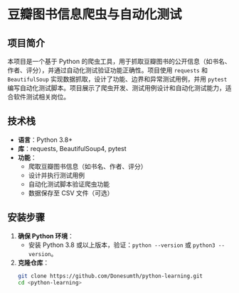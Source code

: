 # 豆瓣图书信息爬虫与自动化测试

## 项目简介
本项目是一个基于 Python 的爬虫工具，用于抓取豆瓣图书的公开信息（如书名、作者、评分），并通过自动化测试验证功能正确性。项目使用 `requests` 和 `BeautifulSoup` 实现数据抓取，设计了功能、边界和异常测试用例，并用 `pytest` 编写自动化测试脚本。项目展示了爬虫开发、测试用例设计和自动化测试能力，适合软件测试相关岗位。

## 技术栈
- **语言**：Python 3.8+
- **库**：requests, BeautifulSoup4, pytest
- **功能**：
  - 爬取豆瓣图书信息（如书名、作者、评分）
  - 设计并执行测试用例
  - 自动化测试脚本验证爬虫功能
  - 数据保存至 CSV 文件（可选）

## 安装步骤
1. **确保 Python 环境**：
   - 安装 Python 3.8 或以上版本，验证：`python --version` 或 `python3 --version`。
2. **克隆仓库**：
   ```bash
   git clone https://github.com/Donesumth/python-learning.git
   cd <python-learning>
